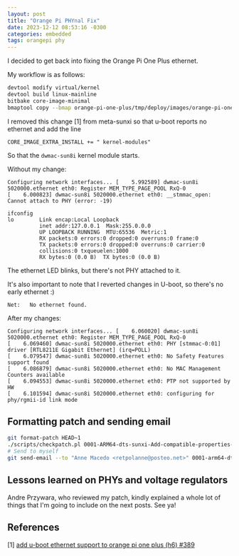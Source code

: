 ```yaml
---
layout: post
title: "Orange Pi PHYnal Fix"
date: 2023-12-12 08:53:16 -0300
categories: embedded
tags: orangepi phy
---
```


I decided to get back into fixing the Orange Pi One Plus ethernet. 

My workflow is as follows: 

```sh
devtool modify virtual/kernel
devtool build linux-mainline
bitbake core-image-minimal
bmaptool copy --bmap orange-pi-one-plus/tmp/deploy/images/orange-pi-one-plus/core-image-minimal-orange-pi-one-plus.rootfs.wic.bmap orange-pi-one-plus/tmp/deploy/images/orange-pi-one-plus/core-image-minimal-orange-pi-one-plus.rootfs.wic.gz /tmp/opi
```

I removed this change [1] from meta-sunxi so that u-boot reports no ethernet and add the line

```
CORE_IMAGE_EXTRA_INSTALL += " kernel-modules"
```

So that the `dwmac-sun8i` kernel module starts. 

Without my change:

```
Configuring network interfaces... [    5.992589] dwmac-sun8i 5020000.ethernet eth0: Register MEM_TYPE_PAGE_POOL RxQ-0
[    6.000823] dwmac-sun8i 5020000.ethernet eth0: __stmmac_open: Cannot attach to PHY (error: -19)

ifconfig
lo        Link encap:Local Loopback  
          inet addr:127.0.0.1  Mask:255.0.0.0
          UP LOOPBACK RUNNING  MTU:65536  Metric:1
          RX packets:0 errors:0 dropped:0 overruns:0 frame:0
          TX packets:0 errors:0 dropped:0 overruns:0 carrier:0
          collisions:0 txqueuelen:1000 
          RX bytes:0 (0.0 B)  TX bytes:0 (0.0 B)
```

The ethernet LED blinks, but there's not PHY attached to it. 

It's also important to note that I reverted changes in U-boot, so there's no early ethernet :)

```
Net:   No ethernet found.
```

After my changes:

```
Configuring network interfaces... [    6.060020] dwmac-sun8i 5020000.ethernet eth0: Register MEM_TYPE_PAGE_POOL RxQ-0
[    6.069460] dwmac-sun8i 5020000.ethernet eth0: PHY [stmmac-0:01] driver [RTL8211E Gigabit Ethernet] (irq=POLL)
[    6.079547] dwmac-sun8i 5020000.ethernet eth0: No Safety Features support found
[    6.086879] dwmac-sun8i 5020000.ethernet eth0: No MAC Management Counters available
[    6.094553] dwmac-sun8i 5020000.ethernet eth0: PTP not supported by HW
[    6.101594] dwmac-sun8i 5020000.ethernet eth0: configuring for phy/rgmii-id link mode
```

## Formatting patch and sending email

```sh
git format-patch HEAD~1
./scripts/checkpatch.pl 0001-ARM64-dts-sunxi-Add-compatible-properties-to-Realtek.patch
# Send to myself
git send-email --to "Anne Macedo <retpolanne@posteo.net>" 0001-arm64-dts-allwinner-Orange-Pi-One-Plus-PHY-support.patch
```

## Lessons learned on PHYs and voltage regulators

Andre Przywara, who reviewed my patch, kindly explained a whole lot of things that I'm going to include on the next posts. See ya!

## References

\[1] [add u-boot ethernet support to orange pi one plus (h6) #389](https://github.com/linux-sunxi/meta-sunxi/pull/389/files)
